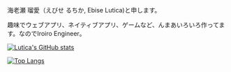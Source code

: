 海老瀬 瑠愛（えびせ るちか, Ebise Lutica)と申します。

趣味でウェブアプリ、ネイティブアプリ、ゲームなど、んまあいろいろ作ってます。なのでIroiro Engineer。

[![Lutica's GitHub stats](https://github-readme-stats.vercel.app/api?username=ebiselutica)](https://github.com/anuraghazra/github-readme-stats)

[![Top Langs](https://github-readme-stats.vercel.app/api/top-langs/?username=ebiselutica)](https://github.com/anuraghazra/github-readme-stats)
